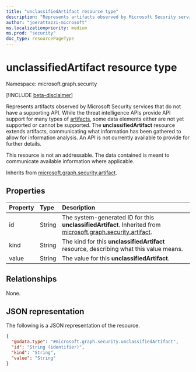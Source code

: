 ```yaml
---
title: "unclassifiedArtifact resource type"
description: "Represents artifacts observed by Microsoft Security services that do not have a supporting API."
author: "joerattazzi-microsoft"
ms.localizationpriority: medium
ms.prod: "security"
doc_type: resourcePageType
---
```


# unclassifiedArtifact resource type

Namespace: microsoft.graph.security

[!INCLUDE [beta-disclaimer](../../includes/beta-disclaimer.md)]

Represents artifacts observed by Microsoft Security services that do not have a supporting API. While the threat intelligence APIs provide API support for many types of [artifacts](../resources/security-artifact.md), some data elements either are not yet supported or cannot be supported. The **unclassifiedArtifact** resource extends artifacts, communicating what information has been gathered to allow for information analysis. An API is not currently available to provide for further details.

This resource is not an addressable. The data contained is meant to communicate available information where applicable.

Inherits from [microsoft.graph.security.artifact](../resources/security-artifact.md).

## Properties

|Property|Type|Description|
|:---|:---|:---|
|id|String|The system-generated ID for this **unclassifiedArtifact**. Inherited from [microsoft.graph.security.artifact](../resources/security-artifact.md).|
|kind|String|The kind for this **unclassifiedArtifact** resource, describing what this value means.|
|value|String|The value for this **unclassifiedArtifact**.|

## Relationships

None.

## JSON representation

The following is a JSON representation of the resource.
<!-- {
  "blockType": "resource",
  "keyProperty": "id",
  "@odata.type": "microsoft.graph.security.unclassifiedArtifact",
  "baseType": "microsoft.graph.security.artifact",
  "openType": false
}
-->
``` json
{
  "@odata.type": "#microsoft.graph.security.unclassifiedArtifact",
  "id": "String (identifier)",
  "kind": "String",
  "value": "String"
}
```
